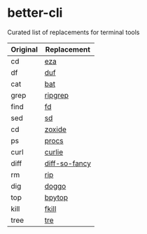 # better-cli
Curated list of replacements for terminal tools 

|  Original  |  Replacement                                                 |
|------------|--------------------------------------------------------------|
| cd         |  [eza](https://github.com/eza-community/eza)                 |
| df         |  [duf](https://github.com/muesli/duf)                        |  
| cat        |  [bat](https://github.com/sharkdp/bat)                       |
| grep       |  [ripgrep](https://github.com/BurntSushi/ripgrep)            |
| find       |  [fd](https://github.com/sharkdp/fd)                         |
| sed        |  [sd](https://github.com/chmln/sd)                           |
| cd         |  [zoxide](https://github.com/ajeetdsouza/zoxide)             |
| ps         |  [procs](https://github.com/dalance/procs)                   |
| curl       |  [curlie](https://github.com/rs/curlie)                      |
| diff       |  [diff-so-fancy](https://github.com/so-fancy/diff-so-fancy)  |
| rm         |  [rip](https://github.com/nivekuil/rip)                      |
| dig        |  [doggo](https://github.com/mr-karan/doggo)                  |
| top        |  [bpytop](https://github.com/aristocratos/bpytop)            |
| kill       |  [fkill](https://github.com/sindresorhus/fkill-cli)          |
| tree       |  [tre](https://github.com/dduan/tre)                         |
